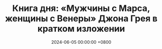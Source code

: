 ---
title: "Книга дня: «Мужчины с Марса, женщины с Венеры» Джона Грея в кратком изложении"
description: >-
  💑 «Мужчины с Марса, женщины с Венеры» — бестселлер о различиях между мужской и женской психологией в отношениях. Автор Джон Грей предлагает простой, но мощный принцип: мужчины и женщины «говорят на разных языках» — и понимание этих различий может радикально улучшить коммуникацию в паре. Улучшите отношения! Обзор книги Джона Грэя: секреты общения, любви и взаимопонимания между мужчиной и женщиной.
date: 2024-06-05 00:00:00 +0800
categories: [Мышление, Конспекты-книг]
tags:
  [
    мужчины-с-марса,
    женщины-с-венеры,
    джон-грэй,
    навыки-общения,
    любовные-отношения,
    гендерные-различия,
    понимание-мужчин,
    понимание-женщин,
    эмоциональный-интеллект,
    разрешение-конфликтов,
    личностный-рост,
    советы-по-отношениям
  ]
image:
alt: Обложка книги Мужчины с Марса, женщины с Венеры Джона Грэя
fallback:
  -
  -
---